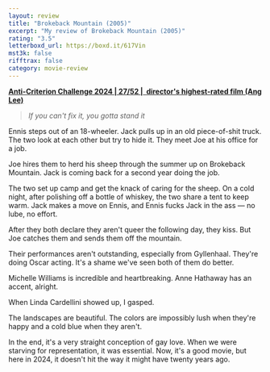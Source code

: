 ```yaml
---
layout: review
title: "Brokeback Mountain (2005)"
excerpt: "My review of Brokeback Mountain (2005)"
rating: "3.5"
letterboxd_url: https://boxd.it/617Vin
mst3k: false
rifftrax: false
category: movie-review
---
```


<b><a href="https://boxd.it/qBmUY/detail" target="_blank" rel="noopener">Anti-Criterion Challenge 2024 | 27/52 |  director's highest-rated film (Ang Lee)</a></b>

<blockquote><i>If you can't fix it, you gotta stand it</i></blockquote>Ennis steps out of an 18-wheeler. Jack pulls up in an old piece-of-shit truck. The two look at each other but try to hide it. They meet Joe at his office for a job.

Joe hires them to herd his sheep through the summer up on Brokeback Mountain. Jack is coming back for a second year doing the job.

The two set up camp and get the knack of caring for the sheep. On a cold night, after polishing off a bottle of whiskey, the two share a tent to keep warm. Jack makes a move on Ennis, and Ennis fucks Jack in the ass — no lube, no effort.

After they both declare they aren't queer the following day, they kiss. But Joe catches them and sends them off the mountain.

Their performances aren't outstanding, especially from Gyllenhaal. They're doing Oscar acting. It's a shame we've seen both of them do better.

Michelle Williams is incredible and heartbreaking. Anne Hathaway has an accent, alright.

When Linda Cardellini showed up, I gasped.

The landscapes are beautiful. The colors are impossibly lush when they're happy and a cold blue when they aren't.

In the end, it's a very straight conception of gay love. When we were starving for representation, it was essential. Now, it's a good movie, but here in 2024, it doesn't hit the way it might have twenty years ago.

<blockquote></blockquote>

